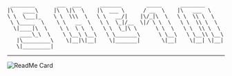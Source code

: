 ```                                               
 ________       ___  ___      _______        _____      ________      
|\   ____\     |\  \|\  \    |\  ___ \      / __  \    |\   ___  \    
\ \  \___|_    \ \  \\\  \   \ \   __/|    |\/_|\  \   \ \  \\ \  \   
 \ \_____  \    \ \   __  \   \ \  \_|/__  \|/ \ \  \   \ \  \\ \  \  
  \|____|\  \    \ \  \ \  \   \ \  \_|\ \      \ \  \   \ \  \\ \  \ 
    ____\_\  \    \ \__\ \__\   \ \_______\      \ \__\   \ \__\\ \__\
   |\_________\    \|__|\|__|    \|_______|       \|__|    \|__| \|__|
   \|_________|                                                                                                                 
```
---

![ReadMe Card](https://github-readme-stats.vercel.app/api?username=5he1n&theme=midnight-purple)
